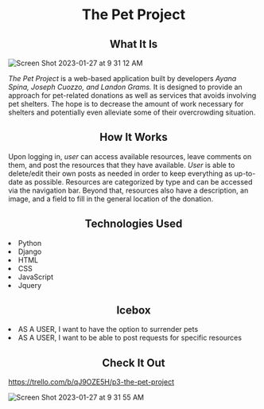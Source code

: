 <h1 align='center'>The Pet Project</h1>
<h2 align='center'>What It Is</h2>

![Screen Shot 2023-01-27 at 9 31 12 AM](https://user-images.githubusercontent.com/118827974/215112183-aef9b5d0-0461-4ac0-ac13-405b513c93a4.png)

<p><i>The Pet Project</i> is a web-based application built by developers <i>Ayana Spina, Joseph Cuozzo, and Landon Grams.</i> It is designed to provide 
an approach for pet-related donations as well as services that avoids involving pet shelters. The hope is to decrease the amount of work necessary for 
shelters and potentially even alleviate some of their overcrowding situation.</p>
<h2 align='center'>How It Works</h2>
<p>Upon logging in, <i>user</i> can access available resources, leave comments on them, and post the resources
that they have available. <i>User</i> is able to delete/edit their own posts as needed in order to keep everything as up-to-date as possible. Resources are
categorized by type and can be accessed via the navigation bar. Beyond that, resources also have a description, an image, and a field to fill in the
general location of the donation.</p>
<h2 align='center'>Technologies Used</h2>
<li>Python</li>
<li>Django</li>
<li>HTML</li>
<li>CSS</li>
<li>JavaScript</li>
<li>Jquery</li>
<h2 align='center'>Icebox</h2>
<li>AS A USER, I want to have the option to surrender pets</li>
<li>AS A USER, I want to be able to post requests for specific resources</li>
<h2 align='center'>Check It Out</h2>

https://trello.com/b/qJ9OZE5H/p3-the-pet-project


![Screen Shot 2023-01-27 at 9 31 55 AM](https://user-images.githubusercontent.com/118827974/215111557-be4ae299-426a-47de-bbec-505ca1b87f8f.png)
